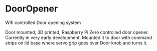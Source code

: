 # DoorOpener
Wifi controlled Door opening system


Door mounted, 3D printed, Raspberry Pi Zero controlled door opener. Currently in very early development. 
Mounted it to door with command strips on lid base where servo grip goes over Door knob and turns it. 
